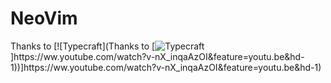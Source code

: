 # NeoVim

Thanks to [![Typecraft](Thanks to [![Typecraft]([http://img.youtube.com/vi/nX_inqaAzOI/0.jpg](https://cdn-icons-png.flaticon.com/512/1384/1384060.png))]https://ww.youtube.com/watch?v-nX_inqaAzOI&feature=youtu.be&hd-1))]https://ww.youtube.com/watch?v-nX_inqaAzOI&feature=youtu.be&hd-1)
